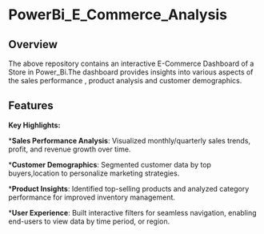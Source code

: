 # PowerBi_E_Commerce_Analysis
Overview
-----------------------------------------
The above repository contains an interactive E-Commerce Dashboard of a Store in Power_Bi.The dashboard provides insights into various aspects of the sales performance , product analysis and customer demographics.

Features
----------------------------------------
**Key Highlights:**

***Sales Performance Analysis**: Visualized monthly/quarterly sales trends, profit, and revenue growth over time.

***Customer Demographics**: Segmented customer data by top buyers,location to personalize marketing strategies.

***Product Insights**: Identified top-selling products and analyzed category performance for improved inventory management.

***User Experience**: Built interactive filters for seamless navigation, enabling end-users to view data by time period, or region.

